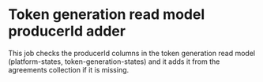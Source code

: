 # Token generation read model producerId adder

This job checks the producerId columns in the token generation read model (platform-states, token-generation-states) and it adds it from the agreements collection if it is missing.
